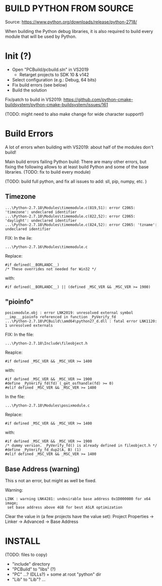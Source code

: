 
# BUILD PYTHON FROM SOURCE

Source:
https://www.python.org/downloads/release/python-2718/


When building the Python debug libraries, it is also required to build every module that will be used by Python.


# Init (?)

* Open "PCBuild/pcbuild.sln" in VS2019
  + Retarget projects to SDK 10 & v142
* Select configuration (e.g.: Debug, 64 bits)
* Fix build errors (see below)
* Build the solution


Fix/patch to build in VS2019:
https://github.com/python-cmake-buildsystem/python-cmake-buildsystem/issues/161

(TODO: might need to also make change for wide character support!)


# Build Errors

A lot of errors when building with VS2019: about half of the modules don't build!

Main build errors failing Python build:
There are many other errors, but fixing the following allows to at least build Python and some of the base libraries.
(TODO: fix to build every module)


(TODO: build full python, and fix all issues
to add: sll, pip, numpy, etc.
)


## Timezone
```
...\Python-2.7.18\Modules\timemodule.c(819,51): error C2065: 'timezone': undeclared identifier
...\Python-2.7.18\Modules\timemodule.c(822,52): error C2065: 'daylight': undeclared identifier
...\Python-2.7.18\Modules\timemodule.c(824,52): error C2065: 'tzname': undeclared identifier
```
FIX:
In the ile:
```
...\Python-2.7.16\Modules\timemodule.c
```
Replace:
```
#if defined(__BORLANDC__)
/* These overrides not needed for Win32 */
```
with:
```
#if defined(__BORLANDC__) || (defined _MSC_VER && _MSC_VER >= 1900)
```


## "pioinfo"
```
posixmodule.obj : error LNK2019: unresolved external symbol __imp___pioinfo referenced in function _PyVerify_fd
...\Python-2.7.18\PCBuild\\amd64\python27_d.dll : fatal error LNK1120: 1 unresolved externals
```

FIX:
In the file:
```
...\Python-2.7.18\Include\fileobject.h
```
Reaplce:
```
#if defined _MSC_VER && _MSC_VER >= 1400
```
with:
```
#if defined _MSC_VER && _MSC_VER >= 1900
#define _PyVerify_fd(fd) (_get_osfhandle(fd) >= 0)
#elif defined _MSC_VER && _MSC_VER >= 1400
```

In the file:
```
...\Python-2.7.18\Modules\posixmodule.c
```
Replace:
```
#if defined _MSC_VER && _MSC_VER >= 1400
```
with:
```
#if defined _MSC_VER && _MSC_VER >= 1900
/* dummy version. _PyVerify_fd() is already defined in fileobject.h */
#define _PyVerify_fd_dup2(A, B) (1)
#elif defined _MSC_VER && _MSC_VER >= 1400
```


## Base Address (warning)

This s not an error, but might as well be fixed.

Warning:
```
LINK : warning LNK4281: undesirable base address 0x1D000000 for x64 image;
 set base address above 4GB for best ASLR optimization
```

Clear the value in (a few projects have the value set):
Project Properties -> Linker -> Advanced -> Base Address


# INSTALL

(TODO: files to copy)
- "include" directory
- "PCBuild" to "libs" (?)
- "PC" ...? (DLLs?) + some at root "python" dir
- "Lib" to "Lib"?
...

